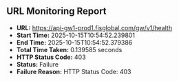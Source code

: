 ## URL Monitoring Report

- **URL:** https://api-gw1-prod1.fisglobal.com/gw/v1/health
- **Start Time:** 2025-10-15T10:54:52.239801
- **End Time:** 2025-10-15T10:54:52.379386
- **Total Time Taken:** 0.139585 seconds
- **HTTP Status Code:** 403
- **Status:** Failure
- **Failure Reason:** HTTP Status Code: 403
